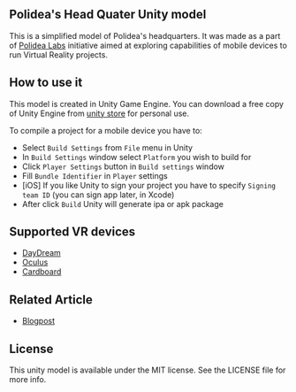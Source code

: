 ## Polidea's Head Quater Unity model
This is a simplified model of Polidea's headquarters. It was made as a part of [Polidea Labs](https://www.polidea.com/blog/The_launch_of_Polidea_Labs/) initiative aimed at exploring capabilities of mobile devices to run Virtual Reality projects.

## How to use it
This model is created in Unity Game Engine. You can download a free copy of Unity Engine from [unity store](https://store.unity.com) for personal use.

To compile a project for a mobile device you have to:

- Select `Build Settings` from `File` menu in Unity
- In `Build Settings` window select `Platform` you wish to build for
- Click `Player Settings` button in `Build settings` window
- Fill `Bundle Identifier` in `Player` settings
- [iOS] If you like Unity to sign your project you have to specify `Signing team ID` (you can sign app later, in Xcode) 
- After click `Build` Unity will generate ipa or apk package

## Supported VR devices
- [DayDream](https://vr.google.com/daydream/)
- [Oculus](https://www.oculus.com/)
- [Cardboard](https://vr.google.com/cardboard/)

## Related Article
- [Blogpost](https://www.polidea.com/blog/Polidea-Labs-2-Two-Weeks-in-Virtual-Reality/)

## License

This unity model is available under the MIT license. See the LICENSE file for more info.
